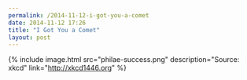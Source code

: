 ```yaml
---
permalink: /2014-11-12-i-got-you-a-comet
date: 2014-11-12 17:26
title: "I Got You a Comet"
layout: post
---
```

{% include image.html src="philae-success.png" description="Source: xkcd" link="http://xkcd1446.org" %}
